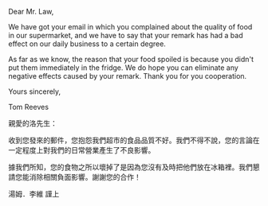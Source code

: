 Dear Mr. Law,

We have got your email in which you complained about the quality of food
in our supermarket, and we have to say that your remark has had a bad
effect on our daily business to a certain degree.

As far as we know, the reason that your food spoiled is because you
didn\'t put them immediately in the fridge. We do hope you can eliminate
any negative effects caused by your remark. Thank you for you
cooperation.

Yours sincerely,

Tom Reeves

親愛的洛先生：

收到您發來的郵件，您抱怨我們超市的食品品質不好。我們不得不說，您的言論在一定程度上對我們的日常營業產生了不良影響。

據我們所知，您的食物之所以壞掉了是因為您沒有及時把他們放在冰箱裡。我們懇請您能消除相關負面影響。謝謝您的合作！

湯姆．李維 謹上
